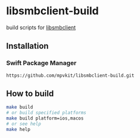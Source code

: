 # libsmbclient-build

build scripts for [libsmbclient](https://github.com/samba-team/samba)

## Installation

### Swift Package Manager

```
https://github.com/mpvkit/libsmbclient-build.git
```

## How to build

```bash
make build
# or build specified platforms 
make build platform=ios,macos
# or see help
make help
```
